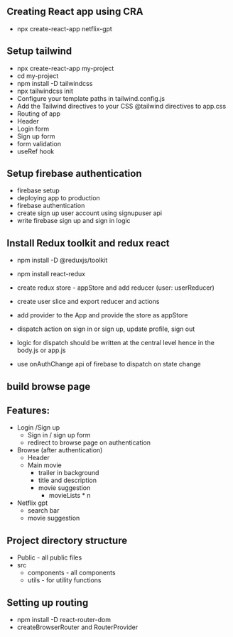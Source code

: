## Creating React app using CRA

- npx create-react-app netflix-gpt

## Setup tailwind

- npx create-react-app my-project
- cd my-project
- npm install -D tailwindcss
- npx tailwindcss init
- Configure your template paths in tailwind.config.js
- Add the Tailwind directives to your CSS @tailwind directives to app.css
- Routing of app
- Header
- Login form
- Sign up form
- form validation
- useRef hook

## Setup firebase authentication

- firebase setup
- deploying app to production
- firebase authentication
- create sign up user account using signupuser api
- write firebase sign up and sign in logic

## Install Redux toolkit and redux react

- npm install -D @reduxjs/toolkit
- npm install react-redux
- create redux store - appStore and add reducer (user: userReducer)
- create user slice and export reducer and actions
- add provider to the App and provide the store as appStore

- dispatch action on sign in or sign up, update profile, sign out
- logic for dispatch should be written at the central level hence in the body.js or app.js
- use onAuthChange api of firebase to dispatch on state change

## build browse page

## Features:

- Login /Sign up
  - Sign in / sign up form
  - redirect to browse page on authentication
- Browse (after authentication)
  - Header
  - Main movie
    - trailer in background
    - title and description
    - movie suggestion
      - movieLists \* n
- Netflix gpt
  - search bar
  - movie suggestion

## Project directory structure

- Public - all public files
- src
  - components - all components
  - utils - for utility functions

## Setting up routing

- npm install -D react-router-dom
- createBrowserRouter and RouterProvider
